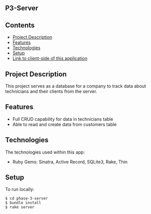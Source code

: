 ## P3-Server

## Contents

* [Project Description](#project-Description)
* [Features](#features)
* [Technologies](#technologies)
* [Setup](#setup)
* [Link to client-side of this application](https://github.com/charliesonye/phase-3-client)


## Project Description

This project serves as a database for a company to track data about technicians and their clients from the server.

## Features
* Full CRUD capability for data in technicians table
* Able to read and create data from customers table


## Technologies
The technologies used within this app:
* Ruby Gems: Sinatra, Active Record, SQLite3, Rake, Thin

## Setup
To run locally:
```
$ cd phase-3-server 
$ bundle install
$ rake server

```
